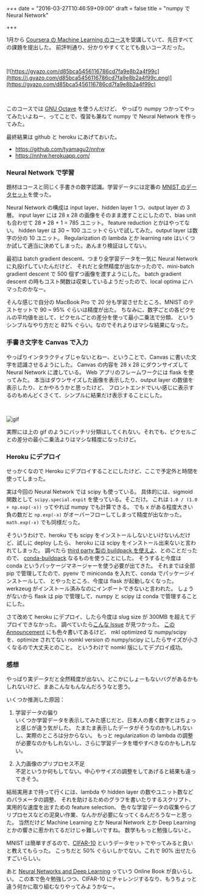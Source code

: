 +++
date = "2016-03-27T10:46:59+09:00"
draft = false
title = "numpy で Neural Network"

+++

1月から [Coursera の Machine Learning のコース](https://www.coursera.org/learn/machine-learning/)を受講していて、先日すべての課題を提出した。
前評判通り、分かりやすくてとても良いコースだった。

<br>

[![https://gyazo.com/d85bca5456116786cd7fa9e8b2a4f99c](https://i.gyazo.com/d85bca5456116786cd7fa9e8b2a4f99c.png)](https://gyazo.com/d85bca5456116786cd7fa9e8b2a4f99c)

<br>

このコースでは [GNU Octave](https://www.gnu.org/software/octave/) を使うんだけど、
やっぱり numpy つかってやってみたいよねー、ってことで、復習も兼ねて numpy で Neural Network を作ってみた。

最終結果は github と heroku にあげておいた。

- https://github.com/tyamagu2/nnhw
- https://nnhw.herokuapp.com/


### Neural Network で学習

題材はコースと同じく手書きの数字認識。学習データには定番の [MNIST のデータセット](http://yann.lecun.com/exdb/mnist/)を使った。

Neural Network の構成は input layer、hidden layer 1 つ、output layer の 3 層。
input layer には 28 x 28 の画像をそのまま渡すことにしたので、bias unit も合わせて 28 * 28 + 1 = 785 ユニット。
feature reduction とかはやってない。
hidden layer は 30 ~ 100 ユニットぐらいで試してみた。output layer は数字の分の 10 ユニット。
Regularization の lambda とか learning rate はいくつか試して適当に決めてしまった。あんまり検証はしてない。

最初は batch gradient descent、つまり全学習データを一気に Neural Network に丸投げしていたんだけど、
それだと全然精度が出なかったので、mini-batch gradient descent で 500 個ずつ画像を渡すようにした。
batch gradient descent の時もコスト関数は収束しているようだったので、local optima にハマったのかなー。

そんな感じで自分の MacBook Pro で 20 分も学習させたところ、MNIST のテストセットで 90 ~ 95% ぐらいは精度が出た。
ちなみに、数字ごとの各ピクセルの平均値を出して、ピクセルごとの差分を使って最小二乗法で分類、
というシンプルなやり方だと 82% ぐらい。なのでそれよりはマシな結果になった。

### 手書き文字を Canvas で入力

やっぱりインタラクティブじゃないとねー、ということで、Canvas に書いた文字を認識させるようにした。
Canvas の内容を 28 x 28 にダウンサイズして Neural Network に渡している。
Web アプリのフレームワークには flask を使ってみた。
本当はダウンサイズした画像を表示したり、output layer の数値を表示したり、とかやろうかと思ったけど、
フロントエンドでいい感じに表示するのもめんどくさくて、シンプルに結果だけ表示することにした。

<br>

![gif](https://camo.githubusercontent.com/8d63997affda3ed7108119e2ac513af5f52279c3/687474703a2f2f692e696d6775722e636f6d2f6f4978614931422e676966)

実際には上の gif のようにバッチリ分類はしてくれない。それでも、ピクセルごとの差分の最小二乗法よりはマシな精度になったけど。

### Heroku にデプロイ

せっかくなので Heroku にデプロイすることにしたけど、ここで予定外と時間を使ってしまった。

実は今回の Neural Network では scipy も使っている。
具体的には、sigmoid 関数として `scipy.special.expit` を使っている。そこだけ。
これは `1.0 / (1.0  + np.exp(-x))` ってやれば numpy でも計算できる。
でも x がある程度大きい負の数だと `np.exp(-x)` がオーバーフローしてしまって精度が出なかった。
`math.exp(-x)` でも同様だった。

そういうわけで、heroku でも scipy をインストールしないといけないんだけど、試しに deploy したら、
heroku には scipy をインストール出来ないと言われてしまった。
調べたら [third party 製の buildpack を使えよ](https://devcenter.heroku.com/articles/python-c-deps)、とのことだったので、
[conda-buildpack](https://github.com/kennethreitz/conda-buildpack) なるものを使うことにした。
そうすると今度は conda というパッケージマネージャーを使う必要が出てきた。
それまでは全部 pip で管理してたので、pyenv で miniconda を入れて、conda でパッケージインストールして、
とやったところ、今度は flask が起動しなくなった。werkzeug がインストール済みなのにインポートできないと言われた。
しょうがないから flask は pip で管理して、numpy と scipy は conda で管理することにした。

さて改めて heroku にデプロイ、したら今度は slug size が 300MB を超えてデプロイできなかった。
調べていたら[こんな Issue](https://github.com/kennethreitz/conda-buildpack/issues/21) が見つかった。
[この Announcement](https://www.continuum.io/blog/developer-blog/anaconda-25-release-now-mkl-optimizations) にも色々書いてあるけど、
mkl optimized な numpy/scipy を、optimize されてない nomkl version の numpy/scipy にしたらサイズが小さくなるので大丈夫とのこと。
というわけで nomkl 版にしてデプロイ成功。

### 感想

やっぱり実データだと全然精度が出ない。どこかにしょーもないバグがあるかもしれないけど、まあこんなもんなんだろうなと思う。

いくつか推測した原因：

1. 学習データの偏り<br>
いくつか学習データを表示してみた感じだと、日本人の書く数字とはちょっと感じが違う気がした。
たまたま表示したデータがそうなのかもしれないし、実際のところは分からない。
もっと regularization の lambda の調整が必要なのかもしれないし、さらに学習データを増やすべきなのかもしれない。

1. 入力画像のプリプロセス不足<br>
不足というか何もしてない。中心やサイズの調整をしてあげると結果も違ってきそう。

結局実用まで持って行くには、lambda や hidden layer の数やユニット数などのパラメータの調整、
それを助けるためのグラフを書いたりするスクリプト、実用的な速度を出すための feature selection、
色々な学習データの収集やらプリプロセスなどの泥臭い作業、なんかが必要になってくるんだろうなーと思った。
当然だけど Machine Learning とか Neural Network とか Deep Learning とかの響きに惹かれてるだけじゃ難しいですね。
数学ももっと勉強しないと。

MNIST は簡単すぎるので、[CIFAR-10](https://www.cs.toronto.edu/~kriz/cifar.html) というデータセットでやってみると良いと教えてもらった。
こっちだと 50% ぐらいしかでない。これで 90% 出せたらすごいらしい。

あと [Neural Networks and Deep Learning](http://neuralnetworksanddeeplearning.com/) っていう Online Book が良いらしい。
この本で色々勉強しつつ、CIFAR-10 にチャレンジするなり、もうちょっと違う何かに取り組むなりやってみようかなー。
